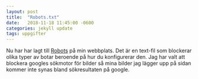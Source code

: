 ```yaml
---
layout: post
title:  "Robots.txt"
date:   2018-11-18 11:45:00 -0600
categories: jekyll update
tags: uppgifter
---
```


Nu har har lagt till [Robots] på min webbplats. Det är en text-fil som blockerar olika typer av botar beroende på hur du konfigurerar den. Jag har valt att blockera googles sökmotor för bilder så mina bilder jag lägger upp på sidan kommer inte synas bland sökresultaten på google. 

[Robots]: http://www.robotstxt.org/
